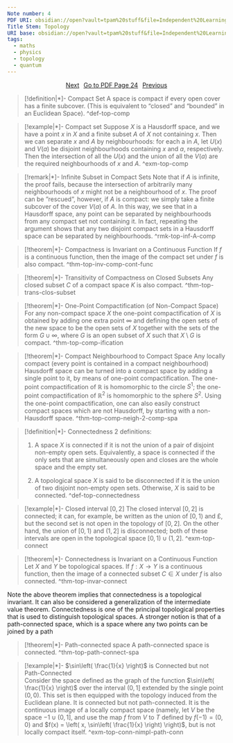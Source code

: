 ```yaml
---
Note number: 4
PDF URI: obsidian://open?vault=tpam%20stuff&file=Independent%20Learning%2FTQFT%2FMaterial%2F0.%20Topology%20Notes%20(pre%20project).pdf
Title Stem: Topology
URI base: obsidian://open?vault=tpam%20stuff&file=Independent%20Learning%2FTQFT%2FNotes%2FTopology%20note%20
tags:
  - maths
  - physics
  - topology
  - quantum
---
```


<div style="display: flex; justify-content: center; gap: 10px;">
	<a 
	href="obsidian://open?vault=tpam%20stuff&file=Independent%20Learning%2FTQFT%2FNotes%2FTopology%20note%205" class="button">Next
	</a> 
	<a 
	href="obsidian://open?vault=tpam%20stuff&file=Independent%20Learning%2FTQFT%2FMaterial%2F0.%20Topology%20Notes%20(pre%20project).pdf#page=24" class="button">Go to PDF Page 24
	</a> 
	<a 
	href="obsidian://open?vault=tpam%20stuff&file=Independent%20Learning%2FTQFT%2FNotes%2FTopology%20note%203" class="button">Previous
	</a> 
</div>

> [!definition|*]- Compact Set
> A space is compact if every open cover has a finite subcover. (This is equivalent to “closed” and “bounded” in an Euclidean Space).
 ^def-top-comp

> [!example|*]- Compact set
> Suppose $X$ is a Hausdorff space, and we have a point $x$ in $X$ and a finite subset $A$ of $X$ not containing $x$. Then we can separate $x$ and $A$ by neighbourhoods: for each a in $A$, let $U(x)$ and $V(a)$ be disjoint neighbourhoods containing $x$ and $a$, respectively. Then the intersection of all the $U(x)$ and the union of all the $V(a)$ are the required neighbourhoods of $x$ and $A$.
 ^exm-top-comp

 > [!remark|*]- Infinite Subset in Compact Sets
> Note that if $A$ is infinite, the proof fails, because the intersection of arbitrarily many neighbourhoods of $x$ might not be a neighbourhood of $x$. The proof can be ”rescued”, however, if $A$ is compact: we simply take a finite subcover of the cover $V (a)$ of $A$. In this way, we see that in a Hausdorff space, any point can be separated by neighbourhoods from any compact set not containing it. In fact, repeating the argument shows that any two disjoint compact sets in a Hausdorff space can be separated by neighbourhoods.
 ^rmk-top-inf-A-comp

> [!theorem|*]- Compactness is Invariant on a Continuous Function
> If $f$ is a continuous function, then the image of the compact set under $f$ is also compact.
 ^thm-top-inv-comp-cont-func

> [!theorem|*]- Transitivity of Compactness on Closed Subsets
> Any closed subset $C$ of a compact space $K$ is also compact.
 ^thm-top-trans-clos-subset

> [!theorem|*]- One-Point Compactification (of Non-Compact Space) 
> For any non-compact space $X$ the one-point compactification of $X$ is obtained by adding one extra point $∞$ and defining the open sets of the new space to be the open sets of $X$ together with the sets of the form $G ∪ ∞$, where $G$ is an open subset of $X$ such that $X \setminus G$ is compact.
 ^thm-top-comp-ification

> [!theorem|*]- Compact Neighbourhood to Compact Space
> Any locally compact (every point is contained in a compact neighbourhood) Hausdorff space can be turned into a compact space by adding a single point to it, by means of one-point compactification. The one-point compactification of $\mathbb{R}$ is homomorphic to the circle $S^{1}$; the one-point compactification of $\mathbb{R}^{2}$ is homomorphic to the sphere $S^{2}$. Using the one-point compactification, one can also easily construct compact spaces which are not Hausdorff, by starting with a non-Hausdorff space.
 ^thm-top-comp-neigh-2-comp-spa

> [!definition|*]- Connectedness 
> 2 definitions:
> 1. A space $X$ is connected if it is not the union of a pair of disjoint non-empty open sets. Equivalently, a space is connected if the only sets that are simultaneously open and closes are the whole space and the empty set.
> 
> 2. A topological space $X$ is said to be disconnected if it is the union of two disjoint non-empty open sets. Otherwise, $X$ is said to be connected.
 ^def-top-connectedness

> [!example|*]- Closed interval $[0,2]$ 
> The closed interval $[0, 2]$ is connected; it can, for example, be written as the union of $[0, 1)$ and £, but the second set is not open in the topology of $[0, 2]$. On the other hand, the union of $[0, 1)$ and $(1, 2]$ is disconnected; both of these intervals are open in the topological space $[0, 1) ∪ (1, 2]$.
 ^exm-top-connect

> [!theorem|*]- Connectedness is Invariant on a Continuous Function
> Let $X$ and $Y$ be topological spaces. If $f: X → Y$ is a continuous function, then the image of a connected subset $C \in X$ under $f$ is also connected.
 ^thm-top-invar-connect

Note the above theorem implies that connectedness is a topological invariant. It can also be considered a generalization of the intermediate value theorem. Connectedness is one of the principal topological properties that is used to distinguish topological spaces. A stronger notion is that of a path-connected space, which is a space where any two points can be joined by a path

> [!theorem|*]- Path-connected space
> A path-connected space is connected.
 ^thm-top-path-connect-spa

> [!example|*]- $\sin\left( \frac{1}{x} \right)$ is Connected but not Path-Connected  
> Consider the space defined as the graph of the function $\sin\left( \frac{1}{x} \right)$ over the interval $(0, 1]$ extended by the single point $(0,0)$. This set is then equipped with the topology induced from the Euclidean plane. It is connected but not path-connected. It is the continuous image of a locally compact space (namely, let $V$ be the space $-1 ∪ (0, 1]$, and use the map $f$ from $V$ to $T$ defined by $f(-1) = (0, 0)$ and $f(x) = \left( x, \sin\left( \frac{1}{x} \right) \right)$, but is not locally compact itself.
 ^exm-top-conn-nimpl-path-conn

